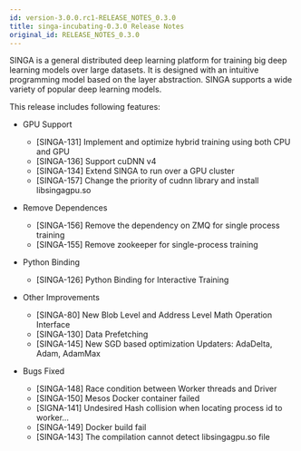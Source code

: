 ```yaml
---
id: version-3.0.0.rc1-RELEASE_NOTES_0.3.0
title: singa-incubating-0.3.0 Release Notes
original_id: RELEASE_NOTES_0.3.0
---
```


<!--- Licensed to the Apache Software Foundation (ASF) under one or more contributor license agreements.  See the NOTICE file distributed with this work for additional information regarding copyright ownership.  The ASF licenses this file to you under the Apache License, Version 2.0 (the "License"); you may not use this file except in compliance with the License.  You may obtain a copy of the License at http://www.apache.org/licenses/LICENSE-2.0 Unless required by applicable law or agreed to in writing, software distributed under the License is distributed on an "AS IS" BASIS, WITHOUT WARRANTIES OR CONDITIONS OF ANY KIND, either express or implied.  See the License for the specific language governing permissions and limitations under the License.  -->

SINGA is a general distributed deep learning platform for training big deep
learning models over large datasets. It is designed with an intuitive
programming model based on the layer abstraction. SINGA supports a wide variety
of popular deep learning models.

This release includes following features:

- GPU Support

  - [SINGA-131] Implement and optimize hybrid training using both CPU and GPU
  - [SINGA-136] Support cuDNN v4
  - [SINGA-134] Extend SINGA to run over a GPU cluster
  - [SINGA-157] Change the priority of cudnn library and install libsingagpu.so

- Remove Dependences

  - [SINGA-156] Remove the dependency on ZMQ for single process training
  - [SINGA-155] Remove zookeeper for single-process training

- Python Binding

  - [SINGA-126] Python Binding for Interactive Training

- Other Improvements

  - [SINGA-80] New Blob Level and Address Level Math Operation Interface
  - [SINGA-130] Data Prefetching
  - [SINGA-145] New SGD based optimization Updaters: AdaDelta, Adam, AdamMax

- Bugs Fixed
  - [SINGA-148] Race condition between Worker threads and Driver
  - [SINGA-150] Mesos Docker container failed
  - [SIGNA-141] Undesired Hash collision when locating process id to worker…
  - [SINGA-149] Docker build fail
  - [SINGA-143] The compilation cannot detect libsingagpu.so file
